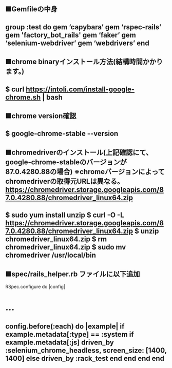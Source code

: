 ■Gemfileの中身
---------------------------
group :test do
  gem ‘capybara’
  gem ‘rspec-rails’
  gem 'factory_bot_rails'
  gem ‘faker’
  gem ‘selenium-webdriver’
  gem ‘webdrivers’
end
---------------------------
■chrome binaryインストール方法(結構時間かかります。)
---------------------------
$ curl https://intoli.com/install-google-chrome.sh | bash
---------------------------
■chrome version確認
---------------------------
$ google-chrome-stable --version
---------------------------
■chromedriverのインストール(上記確認にて、google-chrome-stableのバージョンが87.0.4280.88の場合)
※chromeバージョンによってchromedriverの取得元URLは異なる。
    https://chromedriver.storage.googleapis.com/87.0.4280.88/chromedriver_linux64.zip
---------------------------
$ sudo yum install unzip
$ curl -O -L https://chromedriver.storage.googleapis.com/87.0.4280.88/chromedriver_linux64.zip
$ unzip chromedriver_linux64.zip
$ rm chromedriver_linux64.zip
$ sudo mv chromedriver /usr/local/bin
---------------------------
■spec/rails_helper.rb ファイルに以下追加
---------------------------
RSpec.configure do |config|
 # ...
config.before(:each) do |example|
    if example.metadata[:type] == :system
      if example.metadata[:js]
        driven_by :selenium_chrome_headless, screen_size: [1400, 1400]
      else
        driven_by :rack_test
      end
    end
  end
end
-------------------------------